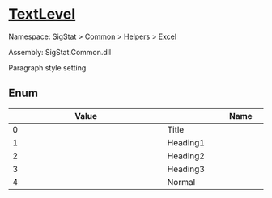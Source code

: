 # [TextLevel](./TextLevel.md)
Namespace: [SigStat]() > [Common](./../../README.md) > [Helpers](./../README.md) > [Excel](./README.md)

Assembly: SigStat.Common.dll


Paragraph style setting

##	Enum

| Value | Name | Summary | 
| --- | --- | --- | 
| <div style="width:290px">0</div>| <div style="width:290px">Title</div>| <div style="width:290px">Main title</div>| <br>
| <div style="width:290px">1</div>| <div style="width:290px">Heading1</div>| <div style="width:290px">Level 1 heading</div>| <br>
| <div style="width:290px">2</div>| <div style="width:290px">Heading2</div>| <div style="width:290px">Level 2 heading</div>| <br>
| <div style="width:290px">3</div>| <div style="width:290px">Heading3</div>| <div style="width:290px">Level 3 heading</div>| <br>
| <div style="width:290px">4</div>| <div style="width:290px">Normal</div>| <div style="width:290px">Normal document body style</div>| <br>


